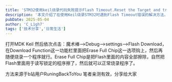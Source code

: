 ```yaml
---
title: 'STM32使用keil烧录代码失败提示Flash Timeout.Reset the Target and try it again'
description: '本文介绍了在使用Keil烧录STM32时遇到Flash Timeout错误的解决方法，通过设置Erase Full Chip选项来恢复正常烧录流程。'
pubDate: 2025-05-04
author: 'C_L1gh7'
tags: ['技术分享','日常生活']
---
```

打开MDK Keil 然后依次点击：魔术棒—>Debug—>settings—>Flash Download，在Download Function这一功能栏里面把Erase Full Chip这一选项钩上，然后再随便烧录一个程序就行。Erase Full Chip是把Flash里面的内容全部擦除，自然把Flash里面用于读写锁定的程序擦了，然后就可以正常烧录程序了。

方法来源于b站用户RuningBackToYou
笔者亲测有效，分享给大家
